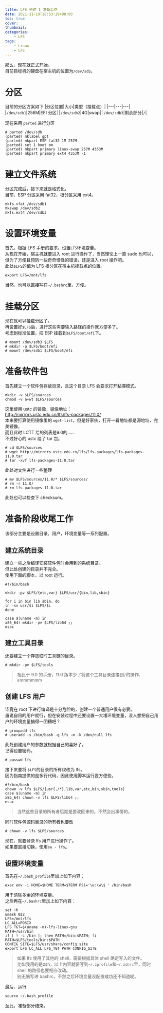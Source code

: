 ```yaml
---
title: LFS 搭建 1 准备工作
date: 2021-11-19T18:53:29+08:00
toc: true
cover:
thumbnail:
categories:
    - LFS
tags:
    - Linux
    - LFS
---
```

那么，现在就正式开始。      
目前目标机的硬盘在宿主机的位置为`/dev/sdb`。      
# 分区
目前的分区方案如下
|分区位置|大小|类型（挂载点）|
|---|---|---|
|`/dev/sdb1`|256M|EFI 分区|
|`/dev/sdb2`|4G|swap|
|`/dev/sdb3`|剩余部分|`/`|

现在采用 `parted` 进行分区      
```
# parted /dev/sdb
(parted) mklabel gpt
(parted) mkpart ESP fat32 1M 257M
(parted) set 1 boot on
(parted) mkpart primary linux-swap 257M 4353M
(parted) mkpart primary ext4 4353M -1
```
# 建立文件系统
分区完成后，接下来就是格式化。     
目前，ESP 分区采用 fat32，根分区采用 ext4。      
```
mkfs.vfat /dev/sdb1
mkswap /dev/sdb2
mkfs.ext4 /dev/sdb3
```
# 设置环境变量
首先，根据 LFS 手册的要求，设置`LFS`环境变量。    
从现在开始，宿主机就要进入 root 进行操作了，当然理论上一直 sudo 也可以，但为了方便且预防一些奇奇怪怪的错误，还是进入 root 操作吧。    
此处`$LFS`的值为 LFS 根分区在宿主机挂载点的位置。       

    export LFS=/mnt/lfs
当然，也可以直接写在`~/.bashrc`里，方便。     
# 挂载分区
现在就可以挂载分区了。     
再设置好`$LFS`后，进行这些需要输入路径的操作就方便多了。    
考虑到标准位置，把 ESP 挂载到`$LFS/boot/efi`下。     
```
# mount /dev/sdb3 $LFS
# mkdir -p $LFS/boot/efi
# mount /dev/sdb1 $LFS/boot/efi
```
# 准备软件包
首先建立一个软件包存放目录，且这个目录 LFS 会要求打开粘滞模式。
```
mkdir -v $LFS/sources
chmod -v a+wt $LFS/sources
```
这里使用 ustc 的镜像，镜像地址：     
http://mirrors.ustc.edu.cn/lfs/lfs-packages/11.0/    
本来要打算使用镜像里的 `wget-list`，但是好家伙，打开一看地址都是源地址，完美镜像。     
而且此时 LCTT 给的列表是9.0的……      
不过好心的 ustc 给了 tar 包。
```
# cd $LFS/sources
# wget http://mirrors.ustc.edu.cn/lfs/lfs-packages/lfs-packages-11.0.tar
# tar -xvf lfs-packages-11.0.tar
```
此处对文件进行一些整理
```
# mv $LFS/sources/11.0/* $LFS/sources/
# rm -r 11.0/
# rm lfs-packages-11.0.tar
```
此处也可以检查下 checksum。      
# 准备阶段收尾工作
该部分主要是设置目录，用户，环境变量等一系列配置。      
## 建立系统目录
建立一些之后编译安装软件包时会用到的系统目录。     
但此处创建的目录并不完全。       
使用下面的脚本，以 root 运行。     
```
#!/bin/bash

mkdir -pv $LFS/{etc,var} $LFS/usr/{bin,lib,sbin}

for i in bin lib sbin; do
ln -sv usr/$i $LFS/$i
done

case $(uname -m) in
x86_64) mkdir -pv $LFS/lib64 ;;
esac
```
## 建立工具目录
还要建立一个存放临时工具链的目录。
```
# mkdir -pv $LFS/tools
```
> 相比于 9.0 的手册，11.0 版本少了将这个工具目录连接到`/`的操作，emmmmmm

## 创建 LFS 用户
毕竟在 root 下进行编译是十分危险的，创建一个普通用户很有必要。      
虽说自用的用户就行，但在安装过程中还要设置一大堆环境变量，没人想把自己用户的环境变量搞得一团糟吧？      
```
# groupadd lfs
# useradd -s /bin/bash -g lfs -m -k /dev/null lfs
```
此处创建用户的参数就根据自己的喜好了。     
记得设置密码。
```
# passwd lfs
```
接下来要将 `$LFS`的目录的所有权改为 lfs。     
因为指南提供的是多行代码，因此使用脚本运行要方便些。    
```
#!/bin/bash
chown -v lfs $LFS/{usr{,/*},lib,var,etc,bin,sbin,tools}
case $(uname -m) in
x86_64) chown -v lfs $LFS/lib64 ;;
esac
```
> 当然这些目录的所有者后期是要改回来的，不然会出事情的。

同时软件包源码目录的所有者也要改
```
# chown -v lfs $LFS/sources
```
现在，就要登录 lfs 用户进行操作了。     
如果要直接切换，使用`su - lfs`。
## 设置环境变量
首先在`~/.bash_profile`里加上如下内容：
```
exec env -i HOME=$HOME TERM=$TERM PS1='\u:\w\$ ' /bin/bash
```
用于清除多余的环境变量。     
之后再在`~/.bashrc`里加上如下内容：
```
set +h
umask 022
LFS=/mnt/lfs
LC_ALL=POSIX
LFS_TGT=$(uname -m)-lfs-linux-gnu
PATH=/usr/bin
if [ ! -L /bin ]; then PATH=/bin:$PATH; fi
PATH=$LFS/tools/bin:$PATH
CONFIG_SITE=$LFS/usr/share/config.site
export LFS LC_ALL LFS_TGT PATH CONFIG_SITE
```
> 如果 lfs 使用了其他的 shell，需要根据具体 shell 确定写入的文件。    
比如我用的是zsh，以上内容就要写到`~/.zprofile`和`~/.zshrc`里，同时 shell 的路径也要相应改动。    
别无脑写进 bashrc，不然之后环境变量没配置成功还不知道呢。

最后，运行
```
source ~/.bash_profile
```

至此，准备部分结束。